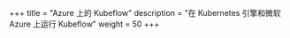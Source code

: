 +++
title = "Azure 上的 Kubeflow"
description = "在 Kubernetes 引擎和微软 Azure 上运行 Kubeflow"
weight = 50
+++
